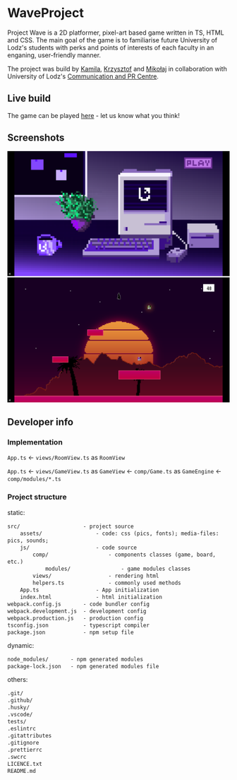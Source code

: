# WaveProject
Project Wave is a 2D platformer, pixel-art based game written in TS, HTML and CSS. The main goal of the game is to familiarise future University of Lodz's students with perks and points of interests of each faculty in an enganing, user-friendly manner. 

The project was build by [Kamila](https://github.com/sawolej), [Krzysztof](https://github.com/NakerTheFirst) and [Mikołaj](https://github.com/mikitfreek) in collaboration with University of Lodz's [Communication and PR Centre](https://www.uni.lodz.pl/wydzialy-i-jednostki-ul/centrum-komunikacji-i-pr).

## Live build
The game can be played [here](https://project-wave.github.io/) - let us know what you think! 

## Screenshots
![An in-game picture of main menu, aka room](https://github.com/sawolej/WaveProject/blob/main/src/assets/pics/readme_room.png)
<br>
![An in-game picture of platformer game](https://github.com/sawolej/WaveProject/blob/main/src/assets/pics/readme_game.png)

## Developer info
### Implementation
`App.ts` <- `views/RoomView.ts` as `RoomView`

`App.ts` <- `views/GameView.ts` as `GameView` <- `comp/Game.ts` as `GameEngine` <- `comp/modules/*.ts`

### Project structure
static:

    src/                    - project source
        assets/                 - code: css (pics, fonts); media-files: pics, sounds;
        js/                     - code source
            comp/                   - components classes (game, board, etc.)
                modules/                - game modules classes
            views/                  - rendering html
            helpers.ts              - commonly used methods
        App.ts                  - App initialization
        index.html              - html initialization
    webpack.config.js       - code bundler config
    webpack.development.js  - development config
    webpack.production.js   - production config
    tsconfig.json           - typescript compiler
    package.json            - npm setup file

dynamic:

    node_modules/       - npm generated modules
    package-lock.json   - npm generated modules file

others:

    .git/
    .github/
    .husky/
    .vscode/
    tests/
    .eslintrc
    .gitattributes
    .gitignore
    .prettierrc
    .swcrc
    LICENCE.txt
    README.md
    
